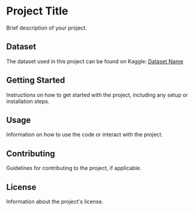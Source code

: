# Project Title

Brief description of your project.

## Dataset

The dataset used in this project can be found on Kaggle:
[Dataset Name](https://www.kaggle.com/datasets/shivambasak/new-datasetdsa)

## Getting Started

Instructions on how to get started with the project, including any setup or installation steps.

## Usage

Information on how to use the code or interact with the project.

## Contributing

Guidelines for contributing to the project, if applicable.

## License

Information about the project's license.
